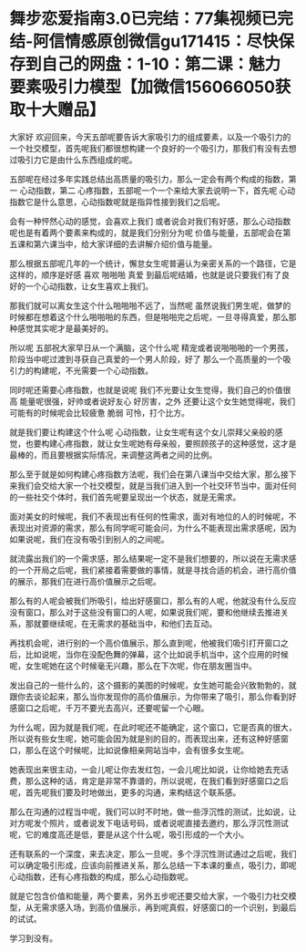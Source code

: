 # 舞步恋爱指南3.0已完结：77集视频已完结-阿信情感原创微信gu171415：尽快保存到自己的网盘：1-10：第二课：魅力要素吸引力模型【加微信156066050获取十大赠品】

大家好 欢迎回来，今天五部呢要告诉大家吸引力的组成要素，以及一个吸引力的一个社交模型，首先呢我们都很想构建一个良好的一个吸引力，那我们有没有去想过吸引力它是由什么东西组成的呢。

五部呢在经过多年实践总结出高质量的吸引力，那么一定会有两个构成的指数，第一 心动指数，第二 心疼指数，五部呢一个一个来给大家去说明一下，首先呢 心动指数它是什么意思，心动指数呢就是指异性接到我们之后呢。

会有一种怦然心动的感觉，会喜欢上我们 或者说会对我们有好感，那么心动指数呢也是有着两个要素来构成的，就是我们分别分为呢 价值与能量，五部呢会在第五课和第六课当中，给大家详细的去讲解介绍价值与能量。

那么根据五部呢几年的一个统计，懈怠女生呢普遍认为亲密关系的一个路径，它是这样的，顺序是好感 喜欢 啪啪啪 真爱 到最后呢结婚，也就是说只要我们有了良好的一个心动指数，让女生喜欢上我们。

那我们就可以离女生这个什么啪啪啪不远了，当然呢 虽然说我们男生呢，做梦的时候都在想着这个什么啪啪啪的东西，但是啪啪完之后呢，一旦寻得真爱，那么那种感觉其实呢才是最美好的。

所以呢 五部祝大家早日从一个满脑，这个什么呢 精宠或者说啪啪啪的一个男孩，阶段当中呢过渡到寻获自己真爱的一个男人阶段，好了 那么一个高质量的一个吸引力的构建呢，不光需要一个心动指数。

同时呢还需要心疼指数，也就是说呢 我们不光要让女生觉得，我们自己的价值很高 能量呢很强，好帅或者说好友心 好厉害，之外 还要让这个女生她觉得呢，我们可能有的时候呢会比较疲惫 脆弱 可怜，打个比方。

就是我们要让构建这个什么呢 心动指数，让女生呢有这个女儿崇拜父亲般的感觉，也要构建心疼指数，就让女生呢她有母亲般，要照顾孩子的这种感觉，这才是最棒的，而且要根据实际情况，来调整这两者之间的比例。

那么至于就是如何构建心疼指数方法呢，我们会在第八课当中交给大家，那么接下来我们会交给大家一个社交模型，就是当我们进入到一个社交环节当中，面对任何的一些社交个体时，我们首先呢要呈现出一个状态，就是无需求。

面对美女的时候呢，我们不表现出有任何的性需求，面对有地位的人的时候呢，不表现出对资源的需求，那么有同学呢可能会问，为什么不能表现出需求感呢，因为如果说呢，我们在没有吸引到别人的之间呢。

就流露出我们的一个需求感，那么结果呢一定不是我们想要的，所以说在无需求感的一个开局之后呢，我们紧接着需要做的事情，就是寻找合适的机会，进行高价值的展示，那我们在进行高价值展示之后呢。

那么有的人呢会被我们所吸引，给出好感窗口，那么有的人呢，他就没有什么反应没有窗口，那么对于这些没有窗口的人呢，如果说我们呢，要和他继续去推进关系，那就要继续呢，在无需求的基础当中，和他们去互动。

再找机会呢，进行别的一个高价值展示，那么直到呢，他被我们吸引打开窗口之后，比如说呢，当你在没配色舞的弹幕，这个比如说手机当中，这个应用的时候呢，女生呢她在这个时候毫无兴趣，那么在下次呢，你在朋友圈当中。

发出自己的一些什么的，这个摄影的美图的时候呢，女生她可能会兴致勃勃的，就跟你去谈论起来，那么当你发现你的高价值展示，为你带来了吸引，那么你看到好感窗口之后呢，千万不要光去高兴，还要呢留一个心眼。

为什么呢，因为就是我们呢，在此时呢还不能确定，这个窗口，它是否真的很大，所以说有些女生呢，她可能会因为就是别的目的，而表现出来，还有这种好感窗口，那么在这个时候呢，比如说像相亲网站当中，会有很多女生呢。

她表现出来很主动，一会儿呢让你去发红包，一会儿呢比如说，让你给她去充话费，那么这种的话，肯定是非常不靠谱的，所以说呢，在我们看到好感窗口之后呢，首先呢我们要及时地做出，更多的沟通，来构结这个联系感。

那么在沟通的过程当中呢，我们可以时不时地，做一些浮沉性的测试，比如说，让对方呢发个照片，或者说发下电话号码，或者说呢直接去邀约，那么浮沉性测试呢，它的难度高还是低，要是从这个什么呢，吸引形成的一个大小。

还有联系的一个深度，来去决定，那么一旦呢，多个浮沉性测试通过之后呢，我们可以确定吸引形成，应该向前推进关系，那么总结一下本课的重点，吸引力，即呢心动指数，还有心疼指数的构成，那么心动指数呢。

就是它包含价值和能量，两个要素，另外五步呢还要交给大家，一个吸引力社交模型，从无需求感入场，到高价值展示，再到呢真假，好感窗口的一个识别，到最后的试试。

学习到没有。